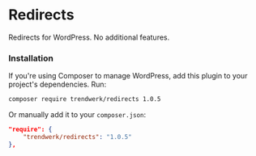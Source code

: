 Redirects
=========

Redirects for WordPress. No additional features.

### Installation
If you're using Composer to manage WordPress, add this plugin to your project's dependencies. Run:
```sh
composer require trendwerk/redirects 1.0.5
```

Or manually add it to your `composer.json`:
```json
"require": {
	"trendwerk/redirects": "1.0.5"
},
```
